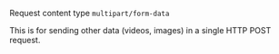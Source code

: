
Request content type `multipart/form-data`

This is for sending other data (videos, images) in a single HTTP POST request.



